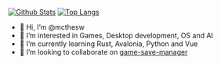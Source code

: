 [![Github Stats](https://github-readme-stats.vercel.app/api?bg_color=0000&title_color=4C71F1&text_color=8A919F&line_height=24&border_color=8884&username=mcthesw&hide=contribs&show_icons=true&count_private=true)](https://github.com/anuraghazra/github-readme-stats)
[![Top Langs](https://github-readme-stats.vercel.app/api/top-langs/?bg_color=0000&title_color=4C71F1&text_color=8A919F&card_width=240&border_color=8884&username=mcthesw&layout=compact&exclude_repo=mcthesw.github.io)](https://github.com/anuraghazra/github-readme-stats)
- 👋 Hi, I’m @mcthesw
- 👀 I’m interested in Games, Desktop development, OS and AI
- 🌱 I’m currently learning Rust, Avalonia, Python and Vue
- 💞️ I’m looking to collaborate on [game-save-manager](https://github.com/mcthesw/game-save-manager)
